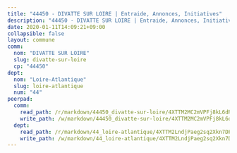 ```yaml
---
title: "44450 - DIVATTE SUR LOIRE | Entraide, Annonces, Initiatives"
description: "44450 - DIVATTE SUR LOIRE | Entraide, Annonces, Initiatives"
date: 2020-01-11T14:09:21+09:00
collapsible: false
layout: commune
comm:
  nom: "DIVATTE SUR LOIRE"
  slug: divatte-sur-loire
  cp: "44450"
dept:
  nom: "Loire-Atlantique"
  slug: loire-atlantique
  num: "44"
peerpad:
  comm:
    read_path: /r/markdown/44450_divatte-sur-loire/4XTTM2MC2mVPFj8kL6dRB9DaeBgamM3XminnsiUBBSTnPojNu
    write_path: /w/markdown/44450_divatte-sur-loire/4XTTM2MC2mVPFj8kL6dRB9DaeBgamM3XminnsiUBBSTnPojNu-K3TgUJiR76hysCqeemCXWXGkbZ1f9CEULgS3zow8Pkw54DYjfV77s8KvkMFuPzaDyy6Ht5amt28W4xoY5qktSe78JBQRB6Wrb2vmVmhKr4vsPTy3BA49neXqKPsrZLKk9h9Y6S6q
  dept:
    read_path: /r/markdown/44_loire-atlantique/4XTTM2LndjPaeg2sq2Xkn7DPCmvYe5CA5Cr371NyyimgAgNDf
    write_path: /w/markdown/44_loire-atlantique/4XTTM2LndjPaeg2sq2Xkn7DPCmvYe5CA5Cr371NyyimgAgNDf-K3TgUuYAPHCmMKnpbHtzeumF7bzeMx1Q8qW5eXJTQ8EEXHzmUbG3jNtMLUNgsdCVUK74rpYkM3BoMmK94sf5B6Evif57zS34h5QS7uoWtPTa8VQ63fMrVqF3WZsFWm52Ye1DjdFF
---
```


